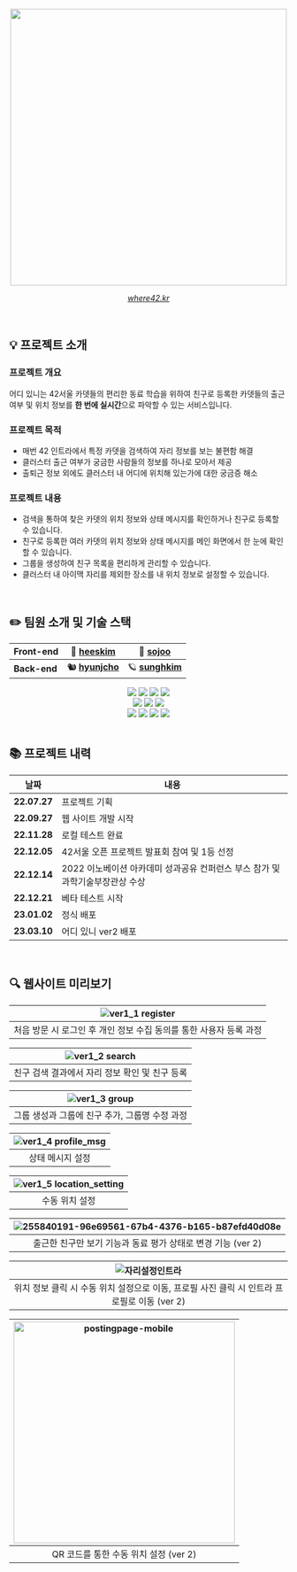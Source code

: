 <br/>
<div align="center">
  <img src="https://user-images.githubusercontent.com/84768491/230267247-a4776209-bf07-461c-8ddf-039ab294c02d.png" width=500px/><br/>
  
  [*where42.kr*](https://where42.kr)
  
</div>
<br/>

## 💡 프로젝트 소개

### 프로젝트 개요
어디 있니는 42서울 카뎃들의 편리한 동료 학습을 위하여 친구로 등록한 카뎃들의 출근 여부 및 위치 정보를 **한 번에 실시간**으로 파악할 수 있는 서비스입니다.

### 프로젝트 목적
- 매번 42 인트라에서 특정 카뎃을 검색하여 자리 정보를 보는 불편함 해결
- 클러스터 출근 여부가 궁금한 사람들의 정보를 하나로 모아서 제공
- 출퇴근 정보 외에도 클러스터 내 어디에 위치해 있는가에 대한 궁금증 해소

### 프로젝트 내용
- 검색을 통하여 찾은 카뎃의 위치 정보와 상태 메시지를 확인하거나 친구로 등록할 수 있습니다.
- 친구로 등록한 여러 카뎃의 위치 정보와 상태 메시지를 메인 화면에서 한 눈에 확인할 수 있습니다.
- 그룹을 생성하여 친구 목록을 편리하게 관리할 수 있습니다.
- 클러스터 내 아이맥 자리를 제외한 장소를 내 위치 정보로 설정할 수 있습니다.

<br/>

## ✏️ 팀원 소개 및 기술 스택
<div align="center">

  |**Front-end**|🍟 [heeskim](https://github.com/lampolar)|🧸 [sojoo](https://github.com/zoovely)|
  |---|---|---|
  |**Back-end**|🐿 [**hyunjcho**](https://github.com/highjcho)|🪐 [**sunghkim**](https://github.com/K-SeongHun)|

  <div>
    <img src="https://img.shields.io/badge/React-61DAFB?style=for-the-badge&logo=React&logoColor=black">
    <img src="https://img.shields.io/badge/JavaScript-F7DF1E?style=for-the-badge&logo=JavaScript&logoColor=black">
    <img src="https://img.shields.io/badge/HTML5-E34F26?style=for-the-badge&logo=HTML5&logoColor=white">
    <img src="https://img.shields.io/badge/CSS3-1572B6?style=for-the-badge&logo=CSS3&logoColor=white">
  </div>
  <div>
    <img src="https://img.shields.io/badge/SpringBoot-6DB33F?style=for-the-badge&logo=SpringBoot&logoColor=white">
    <img src="https://img.shields.io/badge/PostgreSQL-4169E1?style=for-the-badge&logo=PostgreSQL&logoColor=white">
    <img src="https://img.shields.io/badge/AmazonEC2-FF9900?style=for-the-badge&logo=AmazonEC2&logoColor=white">
  </div>
  <div>
    <img src="https://img.shields.io/badge/GitBook-3884FF?style=for-the-badge&logo=GitBook&logoColor=white">
    <img src="https://img.shields.io/badge/Figma-F24E1E?style=for-the-badge&logo=Figma&logoColor=white">
    <img src="https://img.shields.io/badge/Confluence-172B4D?style=for-the-badge&logo=Confluence&logoColor=white">
    <img src="https://img.shields.io/badge/GoogleAnalytics-E37400?style=for-the-badge&logo=GoogleAnalytics&logoColor=white">
  </div>
</div>

<br/>

## 📚 프로젝트 내력

<div align="center">

  |날짜|내용|
  |---|---|
  |**22.07.27**|프로젝트 기획|
  |**22.09.27**|웹 사이트 개발 시작|
  |**22.11.28**|로컬 테스트 완료|
  |**22.12.05**|42서울 오픈 프로젝트 발표회 참여 및 1등 선정|
  |**22.12.14**|2022 이노베이션 아카데미 성과공유 컨퍼런스 부스 참가 및 과학기술부장관상 수상|
  |**22.12.21**|베타 테스트 시작|
  |**23.01.02**|정식 배포|
  |**23.03.10**|어디 있니 ver2 배포|

</div>

<br/>

## 🔍 웹사이트 미리보기

<div align="center">
  
|![ver1_1 register](https://github.com/42Where/where42/assets/91729403/54b3768a-28c3-49ba-a0e2-227f0aaf8e1e)|
|:--:|
|처음 방문 시 로그인 후 개인 정보 수집 동의를 통한 사용자 등록 과정|

|![ver1_2 search](https://github.com/42Where/where42/assets/91729403/832e3012-ee79-41a4-ba25-603ceef0b6b9)|
|:--:|
|친구 검색 결과에서 자리 정보 확인 및 친구 등록|

|![ver1_3 group](https://github.com/42Where/where42/assets/91729403/73b29e77-d4f2-409e-ad42-071c9c967566)|
|:--:|
|그룹 생성과 그룹에 친구 추가, 그룹명 수정 과정|

|![ver1_4 profile_msg](https://github.com/42Where/where42/assets/91729403/d7b4a55e-cfb5-485b-b666-4f1a77cda022)|
|:--:|
|상태 메시지 설정|

|![ver1_5 location_setting](https://github.com/42Where/where42/assets/91729403/7a81ec18-8310-40db-b687-16a86ddbbb82)|
|:--:|
|수동 위치 설정|

|![255840191-96e69561-67b4-4376-b165-b87efd40d08e](https://github.com/42Where/where42/assets/84768491/8eca56fa-799c-4e97-b53a-ebea0b509329)|
|:--:|
|출근한 친구만 보기 기능과 동료 평가 상태로 변경 기능 (ver 2)|

|![자리설정인트라](https://github.com/42Where/where42/assets/84768491/ae8cc3e1-cbf2-41a0-917b-62fe63654c85)|
|:--:|
|위치 정보 클릭 시 수동 위치 설정으로 이동, 프로필 사진 클릭 시 인트라 프로필로 이동 (ver 2)|

|<img src="https://github.com/42Where/where42/assets/84768491/92513b14-0c9d-4240-b802-efbaae9d978b" alt="postingpage-mobile" width="400"/>|
|:--:|
|QR 코드를 통한 수동 위치 설정 (ver 2)|

</div>
